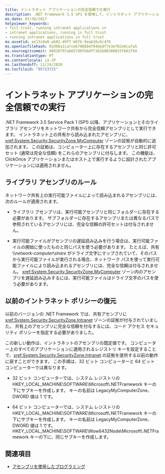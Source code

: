 ```yaml
---
title: イントラネット アプリケーションの完全信頼での実行
description: .NET Framework 3.5 SP1 を使用して、イントラネット アプリケーションを完全信頼で実行します。 アプリケーションとそのライブラリ アセンブリを、ネットワーク共有から完全信頼アセンブリとして実行できます。
ms.date: 03/30/2017
helpviewer_keywords:
- full trust, running intranet applications in
- intranet applications, running in full trust
- running intranet applications in full trust
ms.assetid: ee13c0a8-ab02-49f7-b8fb-9eab16c6c4f0
ms.openlocfilehash: 01d98a1ca7ce67088b4f04bedf7e3ef02e0ca7a5
ms.sourcegitcommit: d8020797a6657d0fbbdff362b80300815f682f94
ms.translationtype: HT
ms.contentlocale: ja-JP
ms.lasthandoff: 11/24/2020
ms.locfileid: "95723715"
---
```

# <a name="running-intranet-applications-in-full-trust"></a>イントラネット アプリケーションの完全信頼での実行

.NET Framework 3.5 Service Pack 1 (SP1) 以降、アプリケーションとそのライブラリ アセンブリをネットワーク共有から完全信頼アセンブリとして実行できます。 イントラネット上の共有から読み込まれたアセンブリに、<xref:System.Security.SecurityZone.MyComputer> ゾーンの証拠が自動的に追加されます。 この証拠は、コンピューター上に存在するアセンブリと同じ許可セット (通常は完全な信頼) をこれらのアセンブリに付与します。 この機能は、ClickOnce アプリケーションまたはホスト上で実行するように設計されたアプリケーションには適用されません。

## <a name="rules-for-library-assemblies"></a>ライブラリ アセンブリのルール

ネットワーク共有上の実行可能ファイルによって読み込まれるアセンブリには、次のルールが適用されます。

- ライブラリ アセンブリは、実行可能アセンブリと同じフォルダーに存在する必要があります。 サブフォルダーに存在するアセンブリまたは異なるパスで参照されているアセンブリには、完全な信頼の許可セットは付与されません。

- 実行可能ファイルがアセンブリの遅延読み込みを行う場合は、実行可能ファイルの開始に使ったものと同じパスを使う必要があります。 たとえば、共有 \\\\*network-computer*\\*share* がドライブ文字にマップされていて、そのパスから実行可能ファイルが実行される場合、ネットワーク パスを使って実行可能ファイルにより読み込まれるアセンブリには、完全な信頼は付与されません。 <xref:System.Security.SecurityZone.MyComputer> ゾーン内のアセンブリを遅延読み込みするには、実行可能ファイルはドライブ文字のパスを使う必要があります。

## <a name="restoring-the-former-intranet-policy"></a>以前のイントラネット ポリシーの復元

以前のバージョンの .NET Framework では、共有アセンブリに <xref:System.Security.SecurityZone.Intranet> ゾーンの証拠が付与されていました。 共有上のアセンブリに完全な信頼を付与するには、コード アクセス セキュリティ ポリシーを指定する必要がありました。

この新しい動作は、イントラネットのアセンブリの既定値です。 コンピューター上のすべてのアプリケーションに適用されるレジストリ キーを設定することで、<xref:System.Security.SecurityZone.Intranet> の証拠を提供する以前の動作に戻すことができます。 この手順は、32 ビット コンピューターと 64 ビット コンピューターでは異なります。

- 32 ビット コンピューターでは、システム レジストリの HKEY_LOCAL_MACHINE\SOFTWARE\Microsoft\\.NETFramework キーの下にサブキーを作成します。 キーの名前は LegacyMyComputerZone、DWORD 値は 1 です。

- 64 ビット コンピューターでは、システム レジストリの HKEY_LOCAL_MACHINE\SOFTWARE\Microsoft\\.NETFramework キーの下にサブキーを作成します。 キーの名前は LegacyMyComputerZone、DWORD 値は 1 です。 HKEY_LOCAL_MACHINE\SOFTWARE\Wow6432Node\Microsoft\\.NETFramework キーの下に、同じサブキーを作成します。

## <a name="see-also"></a>関連項目

- [アセンブリを使用したプログラミング](../../standard/assembly/index.md)
